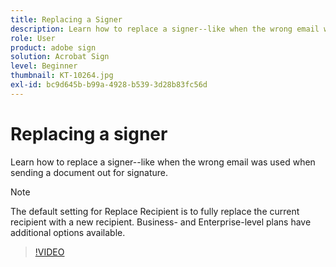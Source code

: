 ```yaml
---
title: Replacing a Signer
description: Learn how to replace a signer--like when the wrong email was used when sending a document out for signature
role: User
product: adobe sign
solution: Acrobat Sign
level: Beginner
thumbnail: KT-10264.jpg
exl-id: bc9d645b-b99a-4928-b539-3d28b83fc56d
---
```

# Replacing a signer

Learn how to replace a signer--like when the wrong email was used when sending a document out for signature.

>[!NOTE]
>
>The default setting for Replace Recipient is to fully replace the current recipient with a new recipient. Business- and Enterprise-level plans have additional options available.

>[!VIDEO](https://video.tv.adobe.com/v/342340?quality=12&learn=on&hidetitle=true)
